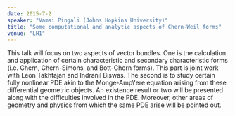 ```yaml
---
date: 2015-7-2
speaker: "Vamsi Pingali (Johns Hopkins University)"
title: "Some computational and analytic aspects of Chern-Weil forms"
venue: "LH1"
---
```

This talk will focus on two aspects of vector bundles. One is
the calculation and application of certain characteristic and secondary
characteristic forms (i.e. Chern, Chern-Simons, and Bott-Chern forms).
This part is joint work with Leon Takhtajan and Indranil Biswas. The
second is to study certain fully nonlinear PDE akin to the Monge-Amp\\'ere
equation arising from these differential geometric objects. An existence
result or two will be presented along with the difficulties involved in
the PDE. Moreover, other areas of geometry and physics from which the same
PDE arise will be pointed out.

